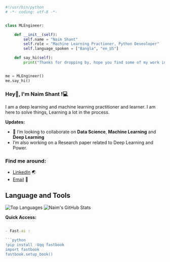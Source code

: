 ```python
#!/usr/bin/python
# -*- coding: utf-8 -*-


class MLEngineer:

    def __init__(self):
        self.name = "Naim Shant"
        self.role = "Machine Learning Practioner, Python Deveoloper"
        self.language_spoken = ["Bangla", "en_US"]

    def say_hi(self):
        print("Thanks for dropping by, hope you find some of my work interesting.")


me = MLEngineer()
me.say_hi()
```

### Hey👋, I'm __Naim Shant__ !:computer:

I am a deep learning and machine learning practitioner and learner. I am here to solve things, Learning a lot in the process.

**Updates:**

- 👯 I’m looking to collaborate on **Data Science**, **Machine Learning** and **Deep Learning**
- I’m also working on a Research paper related to Deep Learning and Power.


### Find me around:

- [LinkedIn](https://www.linkedin.com/in/naimshant/) :earth_asia:
- [Email](mailto:naimshant@gmail.com) :email:

## **Language and Tools**

![Top Languages](https://github-readme-stats.vercel.app/api/top-langs/?username=i&theme=radical)
![Naim's GitHub Stats](https://github-readme-stats.vercel.app/api?username=iamshant&hide=prs,issues,contribs?username=ThinamXx&count_private=true?username=ThinamXx&show_icons=true&theme=radical)

**Quick Access:**

```javascript

- Fast.ai : 

​```python
!pip install -Uqq fastbook
import fastbook
fastbook.setup_book()
```

<!--
**imshant/iamshant** is a ✨ _special_ ✨ repository because its `README.md` (this file) appears on your GitHub profile.

Here are some ideas to get you started:
- 🔭 I’m currently working on ...
- 🌱 I’m currently learning ...
- 👯 I’m looking to collaborate on ...
- 🤔 I’m looking for help with ...
- 💬 Ask me about ...
- 📫 How to reach me: ...
- 😄 Pronouns: ...
- ⚡ Fun fact: ...
-->
